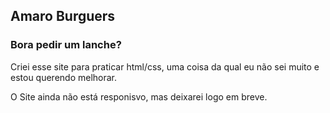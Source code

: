 
## Amaro Burguers
### Bora pedir um lanche?

Criei esse site para praticar html/css, uma coisa da qual eu não sei muito e estou querendo melhorar.

O Site ainda não está responisvo, mas deixarei logo em breve.
